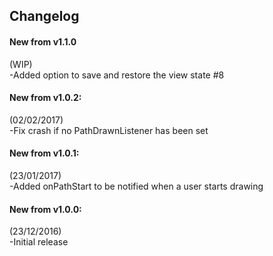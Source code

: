 Changelog
---------

#### New from v1.1.0 <br />
(WIP) <br />
-Added option to save and restore the view state #8 <br />

#### New from v1.0.2: <br />
(02/02/2017) <br />
-Fix crash if no PathDrawnListener has been set <br />

#### New from v1.0.1: <br />
(23/01/2017) <br />
-Added onPathStart to be notified when a user starts drawing <br />

#### New from v1.0.0: <br />
(23/12/2016) <br />
-Initial release